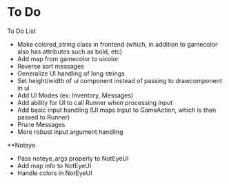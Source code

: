 To Do
======
To Do List

* Make colored_string class in frontend (which, in addition to gamecolor also has attributes such as bold, etc)
* Add map from gamecolor to uicolor
* Reverse sort messages
* Generalize UI handling of long strings
* Set height/width of ui component instead of passing to drawcomponent in ui
* Add UI Modes (ex: Inventory, Messages)
* Add ability for UI to call Runner when processing input
* Add basic input handling (UI maps input to GameAction, which is then passed to Runner)
* Prune Messages
* More robust input argument handling

**Noteye

* Pass noteye_args properly to NotEyeUI
* Add map info to NotEyeUI
* Handle colors in NotEyeUI
